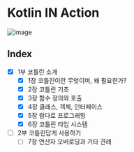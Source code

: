 # Kotlin IN Action

![image](http://image.yes24.com/goods/55148593/200x0)

## Index

- [x] 1부 코틀린 소개
    - [x] 1장 코틀린이란 무엇이며, 왜 필요한가?
    - [x] 2장 코틀린 기초
    - [x] 3장 함수 정의와 호출
    - [x] 4장 클래스, 객체, 인터페이스
    - [x] 5장 람다로 프로그래밍 
    - [x] 6장 코틀린 타입 시스템
- [ ] 2부 코틀린답게 사용하기
    - [ ] 7장 연산자 오버로딩과 기타 관례